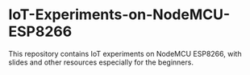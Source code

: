 # IoT-Experiments-on-NodeMCU-ESP8266
This repository contains IoT experiments on NodeMCU ESP8266, with slides and other resources especially for the beginners.
